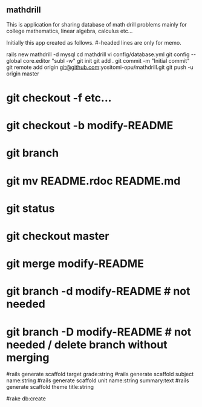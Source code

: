 ## mathdrill 

This is application for sharing database of math drill problems
mainly for college mathematics, linear algebra, calculus etc...

Initially this app created as follows. 
 #-headed lines are only for memo.

rails new mathdrill -d mysql
cd mathdrill
vi config/database.yml
git config --global core.editor "subl -w"
git init
git add .
git commit -m "Initial commit"
git remote add origin git@github.com:yositomi-opu/mathdrill.git
git push -u origin master
 # git checkout -f etc...
 # git checkout -b modify-README
 # git branch
 # git mv README.rdoc README.md
 # git status
 # git checkout master
 # git merge modify-README
 # git branch -d modify-README # not needed
 # git branch -D modify-README # not needed / delete branch without merging
 #rails generate scaffold target grade:string
 #rails generate scaffold subject name:string
 #rails generate scaffold unit name:string summary:text
 #rails generate scaffold theme title:string

 #rake db:create
